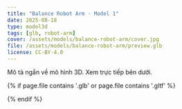 ```yaml
---
title: "Balance Robot Arm · Model 1"
date: 2025-08-18
type: model3d
tags: [glb, robot-arm]
cover: /assets/models/balance-robot-arm/cover.jpg
file: /assets/models/balance-robot-arm/preview.glb
license: CC-BY-4.0
---
```


Mô tả ngắn về mô hình 3D. Xem trực tiếp bên dưới.

{% if page.file contains '.glb' or page.file contains '.gltf' %}
  <script type="module" src="https://unpkg.com/@google/model-viewer/dist/model-viewer.min.js"></script>
  <model-viewer src="{{ page.file | relative_url }}" camera-controls auto-rotate style="width:100%;height:420px;background:#111;border-radius:12px"></model-viewer>
{% endif %}
